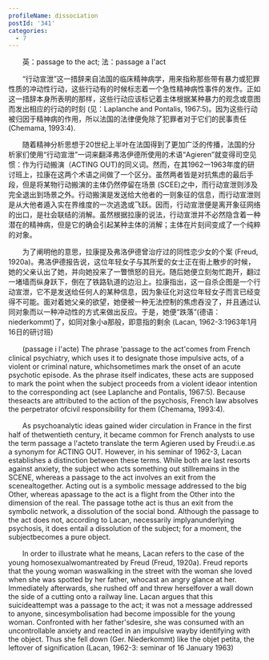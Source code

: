 ```yaml
---
profileName: dissociation
postId: '341'
categories:
  - 7
---
```

‌‌‌‌　　英：passage to the act; 法：passage a I'act


‌‌‌‌　　“行动宣泄”这一措辞来自法国的临床精神病学，用来指称那些带有暴力或犯罪性质的冲动性行动，这些行动有的时候标志着一个急性精神病性事件的发作。正如这一措辞本身所表明的那样，这些行动应该标记着主体根据某种暴力的观念或意图而发出相应的行动的时刻 (见：Laplanche and Pontalis, 1967:5)。因为这些行动被归因于精神病的作用，所以法国的法律便免除了犯罪者对于它们的民事责任 (Chemama, 1993:4).

‌‌‌‌　　随着精神分析思想于20世纪上半叶在法国得到了更加广泛的传播，法国的分析家们使用“行动宣泄”一词来翻泽弗洛伊德所使用的术语“Agieren”就变得司空见惯：作为行动搬演（ACTING OUT)的同义词。然而，在其1962一1963年度的研讨班上，拉康在这两个术语之间做了一个区分。虽然两者皆是对抗焦虑的最后手段，但是将某物行动搬演的主体仍然停留在场景 (SCEE)之中，而行动宣泄则涉及完全退出到场景之外。行动搬演是发送给大他者的一则象征的信息，而行动宣泄则是从大他者遁入实在界维度的一次逃逸或飞跃。因而，行动宣泄便是离开象征网络的出口，是社会联结的消解。虽然根据拉康的说法，行动宣泄并不必然隐含着一种潜在的精神病，但是它的确会引起某种主体的消解；主体在片刻间变成了一个纯粹的对象。

‌‌‌‌　　为了阐明他的意思，拉康提及弗洛伊德曾治疗过的同性恋少女的个案 (Freud, 1920a)。弗洛伊德报告说，这位年轻女子与其所爱的女士正在街上散步的时候，她的父亲认出了她，并向她投来了一瞥愤怒的目光。随后她便立刻匆忙跑开，翻过一堵墙而纵身跃下，倒在了铁路轨道的边沿上。拉康指出，这一自杀企图是一个行动宣泄，它不是发送给任何人的某种信息，因为象征化对这位年轻女子而言已经变得不可能。面对着她父亲的欲望，她便被一种无法控制的焦虑吞没了，并且通过认同对象而以一种冲动性的方式来做出反应。于是，她便“跌落”(德语：niederkommt)了，如同对象小a那般，即意指的剩余 (Lacan, 1962-3:1963年1月16日的研讨班)


‌‌‌‌　　(passage i l'acte) The phrase 'passage to the act'comes from French clinical psychiatry, which uses it to designate those impulsive acts, of a violent or criminal nature, whichsometimes mark the onset of an acute psychotic episode. As the phrase itself indicates, these acts are supposed to mark the point when the subject proceeds from a violent ideaor intention to the corresponding act (see Laplanche and Pontalis, 1967:5). Because theseacts are attributed to the action of the psychosis, French law absolves the perpetrator ofcivil responsibility for them (Chemama, 1993:4).

‌‌‌‌　　As psychoanalytic ideas gained wider circulation in France in the first half of thetwentieth century, it became common for French analysts to use the term passage a l'acteto translate the term Agieren used by Freud:i.e.as a synonym for ACTING OUT. However, in his seminar of 1962-3, Lacan establishes a distinction between these terms. While both are last resorts against anxiety, the subject who acts something out stillremains in the SCENE, whereas a passage to the act involves an exit from the scenealtogether. Acting out is a symbolic message addressed to the big Other, whereas apassage to the act is a flight from the Other into the dimension of the real. The passage tothe act is thus an exit from the symbolic network, a dissolution of the social bond. Although the passage to the act does not, according to Lacan, necessarily implyanunderlying psychosis, it does entail a dissolution of the subject; for a moment, the subjectbecomes a pure object.

‌‌‌‌　　In order to illustrate what he means, Lacan refers to the case of the young homosexualwomantreated by Freud (Freud, 1920a). Freud reports that the young woman waswalking in the street with the woman she loved when she was spotted by her father, whocast an angry glance at her. Immediately afterwards, she rushed off and threw herselfover a wall down the side of a cutting onto a railway line. Lacan argues that this suicideattempt was a passage to the act; it was not a message addressed to anyone, sincesymbolisation had become impossible for the young woman. Confronted with her father'sdesire, she was consumed with an uncontrollable anxiety and reacted in an impulsive wayby identifying with the object. Thus she fell down (Ger. Niederkommt) like the objet petita, the leftover of signification (Lacan, 1962-3: seminar of 16 January 1963)

